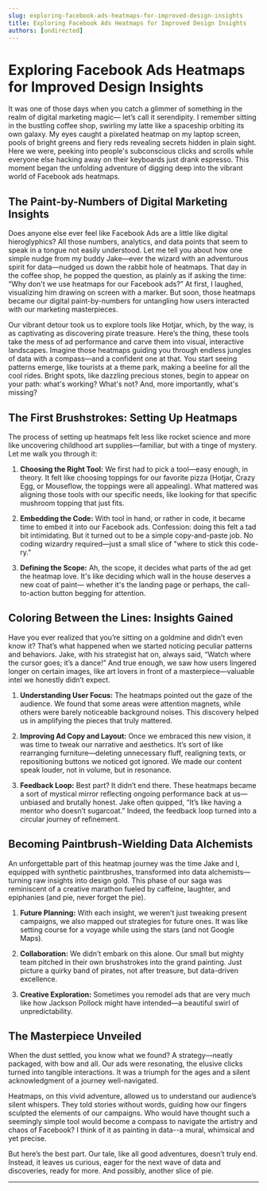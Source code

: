 ```yaml
---
slug: exploring-facebook-ads-heatmaps-for-improved-design-insights
title: Exploring Facebook Ads Heatmaps for Improved Design Insights
authors: [undirected]
---
```



# Exploring Facebook Ads Heatmaps for Improved Design Insights

It was one of those days when you catch a glimmer of something in the realm of digital marketing magic— let’s call it serendipity. I remember sitting in the bustling coffee shop, swirling my latte like a spaceship orbiting its own galaxy. My eyes caught a pixelated heatmap on my laptop screen, pools of bright greens and fiery reds revealing secrets hidden in plain sight. Here we were, peeking into people's subconscious clicks and scrolls while everyone else hacking away on their keyboards just drank espresso. This moment began the unfolding adventure of digging deep into the vibrant world of Facebook ads heatmaps.

## The Paint-by-Numbers of Digital Marketing Insights

Does anyone else ever feel like Facebook Ads are a little like digital hieroglyphics? All those numbers, analytics, and data points that seem to speak in a tongue not easily understood. Let me tell you about how one simple nudge from my buddy Jake—ever the wizard with an adventurous spirit for data—nudged us down the rabbit hole of heatmaps. That day in the coffee shop, he popped the question, as plainly as if asking the time: “Why don't we use heatmaps for our Facebook ads?” At first, I laughed, visualizing him drawing on screen with a marker. But soon, those heatmaps became our digital paint-by-numbers for untangling how users interacted with our marketing masterpieces.

Our vibrant detour took us to explore tools like Hotjar, which, by the way, is as captivating as discovering pirate treasure. Here’s the thing, these tools take the mess of ad performance and carve them into visual, interactive landscapes. Imagine those heatmaps guiding you through endless jungles of data with a compass—and a confident one at that. You start seeing patterns emerge, like tourists at a theme park, making a beeline for all the cool rides. Bright spots, like dazzling precious stones, begin to appear on your path: what's working? What's not? And, more importantly, what's missing?

## The First Brushstrokes: Setting Up Heatmaps

The process of setting up heatmaps felt less like rocket science and more like uncovering childhood art supplies—familiar, but with a tinge of mystery. Let me walk you through it: 

1. **Choosing the Right Tool:** We first had to pick a tool—easy enough, in theory. It felt like choosing toppings for our favorite pizza (Hotjar, Crazy Egg, or Mouseflow, the toppings were all appealing). What mattered was aligning those tools with our specific needs, like looking for that specific mushroom topping that just fits.

2. **Embedding the Code:** With tool in hand, or rather in code, it became time to embed it into our Facebook ads. Confession: doing this felt a tad bit intimidating. But it turned out to be a simple copy-and-paste job. No coding wizardry required—just a small slice of "where to stick this code-ry."

3. **Defining the Scope:** Ah, the scope, it decides what parts of the ad get the heatmap love. It's like deciding which wall in the house deserves a new coat of paint— whether it's the landing page or perhaps, the call-to-action button begging for attention.

## Coloring Between the Lines: Insights Gained

Have you ever realized that you’re sitting on a goldmine and didn’t even know it? That’s what happened when we started noticing peculiar patterns and behaviors. Jake, with his strategist hat on, always said, “Watch where the cursor goes; it’s a dance!” And true enough, we saw how users lingered longer on certain images, like art lovers in front of a masterpiece—valuable intel we honestly didn’t expect. 

1. **Understanding User Focus:** The heatmaps pointed out the gaze of the audience. We found that some areas were attention magnets, while others were barely noticeable background noises. This discovery helped us in amplifying the pieces that truly mattered.

2. **Improving Ad Copy and Layout:** Once we embraced this new vision, it was time to tweak our narrative and aesthetics. It’s sort of like rearranging furniture—deleting unnecessary fluff, realigning texts, or repositioning buttons we noticed got ignored. We made our content speak louder, not in volume, but in resonance.

3. **Feedback Loop:** Best part? It didn’t end there. These heatmaps became a sort of mystical mirror reflecting ongoing performance back at us—unbiased and brutally honest. Jake often quipped, “It’s like having a mentor who doesn’t sugarcoat.” Indeed, the feedback loop turned into a circular journey of refinement.

## Becoming Paintbrush-Wielding Data Alchemists

An unforgettable part of this heatmap journey was the time Jake and I, equipped with synthetic paintbrushes, transformed into data alchemists—turning raw insights into design gold. This phase of our saga was reminiscent of a creative marathon fueled by caffeine, laughter, and epiphanies (and pie, never forget the pie).

1. **Future Planning:** With each insight, we weren’t just tweaking present campaigns, we also mapped out strategies for future ones. It was like setting course for a voyage while using the stars (and not Google Maps).

2. **Collaboration:** We didn’t embark on this alone. Our small but mighty team pitched in their own brushstrokes into the grand painting. Just picture a quirky band of pirates, not after treasure, but data-driven excellence.

3. **Creative Exploration:** Sometimes you remodel ads that are very much like how Jackson Pollock might have intended—a beautiful swirl of unpredictability.

## The Masterpiece Unveiled

When the dust settled, you know what we found? A strategy—neatly packaged, with bow and all. Our ads were resonating, the elusive clicks turned into tangible interactions. It was a triumph for the ages and a silent acknowledgment of a journey well-navigated.

Heatmaps, on this vivid adventure, allowed us to understand our audience’s silent whispers. They told stories without words, guiding how our fingers sculpted the elements of our campaigns. Who would have thought such a seemingly simple tool would become a compass to navigate the artistry and chaos of Facebook? I think of it as painting in data--a mural, whimsical and yet precise.

But here’s the best part. Our tale, like all good adventures, doesn’t truly end. Instead, it leaves us curious, eager for the next wave of data and discoveries, ready for more. And possibly, another slice of pie. 

---